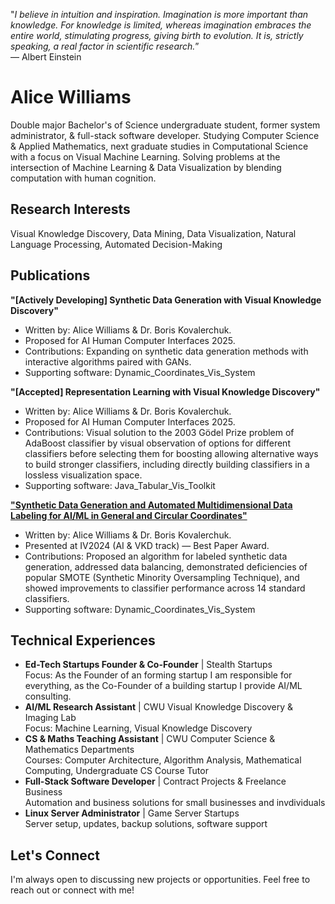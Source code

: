 "*I believe in intuition and inspiration. Imagination is more important than knowledge. For knowledge is limited, whereas imagination embraces the entire world, stimulating progress, giving birth to evolution. It is, strictly speaking, a real factor in scientific research.*”  
― Albert Einstein

# Alice Williams

Double major Bachelor's of Science undergraduate student, former system administrator, & full-stack software developer. Studying Computer Science & Applied Mathematics, next graduate studies in Computational Science with a focus on Visual Machine Learning. Solving problems at the intersection of Machine Learning & Data Visualization by blending computation with human cognition.

## Research Interests
Visual Knowledge Discovery, Data Mining, Data Visualization, Natural Language Processing, Automated Decision-Making

## Publications

**"[Actively Developing] Synthetic Data Generation with Visual Knowledge Discovery"**
- Written by: Alice Williams & Dr. Boris Kovalerchuk.
- Proposed for AI Human Computer Interfaces 2025.
- Contributions: Expanding on synthetic data generation methods with interactive algorithms paired with GANs.
- Supporting software: Dynamic_Coordinates_Vis_System

**"[Accepted] Representation Learning with Visual Knowledge Discovery"**
- Written by: Alice Williams & Dr. Boris Kovalerchuk.
- Proposed for AI Human Computer Interfaces 2025.
- Contributions: Visual solution to the 2003 Gödel Prize problem of AdaBoost classifier by visual observation of options for different classifiers before selecting them for boosting allowing alternative ways to build stronger classifiers, including directly building classifiers in a lossless visualization space.
- Supporting software: Java_Tabular_Vis_Toolkit

**["Synthetic Data Generation and Automated Multidimensional Data Labeling for AI/ML in General and Circular Coordinates"](https://arxiv.org/abs/2409.02079)**
- Written by: Alice Williams & Dr. Boris Kovalerchuk.
- Presented at IV2024 (AI & VKD track) — Best Paper Award.
- Contributions: Proposed an algorithm for labeled synthetic data generation, addressed data balancing, demonstrated deficiencies of popular SMOTE (Synthetic Minority Oversampling Technique), and showed improvements to classifier performance across 14 standard classifiers.
- Supporting software: Dynamic_Coordinates_Vis_System

## Technical Experiences
- **Ed-Tech Startups Founder & Co-Founder** | Stealth Startups    
  Focus: As the Founder of an forming startup I am responsible for everything, as the Co-Founder of a building startup I provide AI/ML consulting.
- **AI/ML Research Assistant** | CWU Visual Knowledge Discovery & Imaging Lab  
  Focus: Machine Learning, Visual Knowledge Discovery
- **CS & Maths Teaching Assistant** | CWU Computer Science & Mathematics Departments  
  Courses: Computer Architecture, Algorithm Analysis, Mathematical Computing, Undergraduate CS Course Tutor
- **Full-Stack Software Developer** | Contract Projects & Freelance Business  
  Automation and business solutions for small businesses and invdividuals
- **Linux Server Administrator** | Game Server Startups  
  Server setup, updates, backup solutions, software support

## Let's Connect
I'm always open to discussing new projects or opportunities. Feel free to reach out or connect with me!
